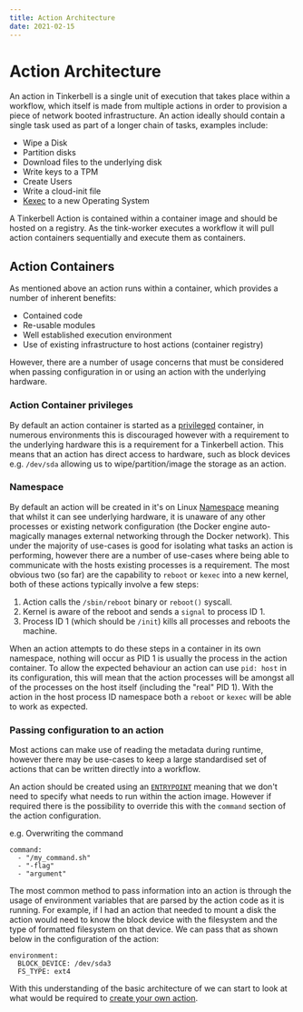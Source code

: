```yaml
---
title: Action Architecture
date: 2021-02-15
---
```


# Action Architecture

An action in Tinkerbell is a single unit of execution that takes place within a workflow, which itself is made from multiple actions in order to provision a piece of network booted infrastructure. An action ideally should contain a single task used as part of a longer chain of tasks, examples include:

- Wipe a Disk
- Partition disks
- Download files to the underlying disk
- Write keys to a TPM
- Create Users
- Write a cloud-init file
- [Kexec](https://wiki.archlinux.org/index.php/kexec#:~:text=Kexec%20is%20a%20system%20call,BIOS%20boot%20process%20to%20finish.) to a new Operating System

A Tinkerbell Action is contained within a container image and should be hosted on a registry. As the tink-worker executes a workflow it will pull action containers sequentially and execute them as containers. 

## Action Containers

As mentioned above an action runs within a container, which provides a number of inherent benefits:

- Contained code
- Re-usable modules
- Well established execution environment
- Use of existing infrastructure to host actions (container registry)

However, there are a number of usage concerns that must be considered when passing configuration in or using an action with the underlying hardware. 

### Action Container privileges

By default an action container is started as a [privileged](https://docs.docker.com/engine/reference/run/#runtime-privilege-and-linux-capabilities) container, in numerous environments this is discouraged however with a requirement to the underlying hardware this is a requirement for a Tinkerbell action. This means that an action has direct access to hardware, such as block devices e.g. `/dev/sda` allowing us to wipe/partition/image the storage as an action. 

### Namespace

By default an action will be created in it's on Linux [Namespace](https://en.wikipedia.org/wiki/Linux_namespaces) meaning that whilst it can see underlying hardware, it is unaware of any other processes or existing network configuration (the Docker engine auto-magically manages external networking through the Docker network). This under the majority of use-cases is good for isolating what tasks an action is performing, however there are a number of use-cases where being able to communicate with the hosts existing processes is a requirement. The most obvious two (so far) are the capability to `reboot` or `kexec` into a new kernel, both of these actions typically involve a few steps:

1. Action calls the `/sbin/reboot` binary or `reboot()` syscall.
2. Kernel is aware of the reboot and sends a `signal` to process ID 1.
3. Process ID 1 (which should be `/init`) kills all processes and reboots the machine. 

When an action attempts to do these steps in a container in its own namespace, nothing will occur as PID 1 is usually the process in the action container. To allow the expected behaviour an action can use `pid: host` in its configuration, this will mean that the action processes will be amongst all of the processes on the host itself (including the "real" PID 1). With the action in the host process ID namespace both a `reboot` or `kexec` will be able to work as expected.

### Passing configuration to an action

Most actions can make use of reading the metadata during runtime, however there may be use-cases to keep a large standardised set of actions that can be written directly into a workflow.

An action should be created using an [`ENTRYPOINT`](https://docs.docker.com/engine/reference/builder/#entrypoint) meaning that we don't need to specify what needs to run within the action image. However if required there is the possibility to override this with the `command` section of the action configuration. 

e.g. Overwriting the command
```
command:
  - "/my_command.sh"
  - "-flag"
  - "argument"
```

The most common method to pass information into an action is through the usage of environment variables that are parsed by the action code as it is running. For example, if I had an action that needed to mount a disk the action would need to know the block device with the filesystem and the type of formatted filesystem on that device. We can pass that as shown below in the configuration of the action: 

```
environment:
  BLOCK_DEVICE: /dev/sda3
  FS_TYPE: ext4
```

With this understanding of the basic architecture of we can start to look at what would be required to [create your own action](./create-a-basic-action/).